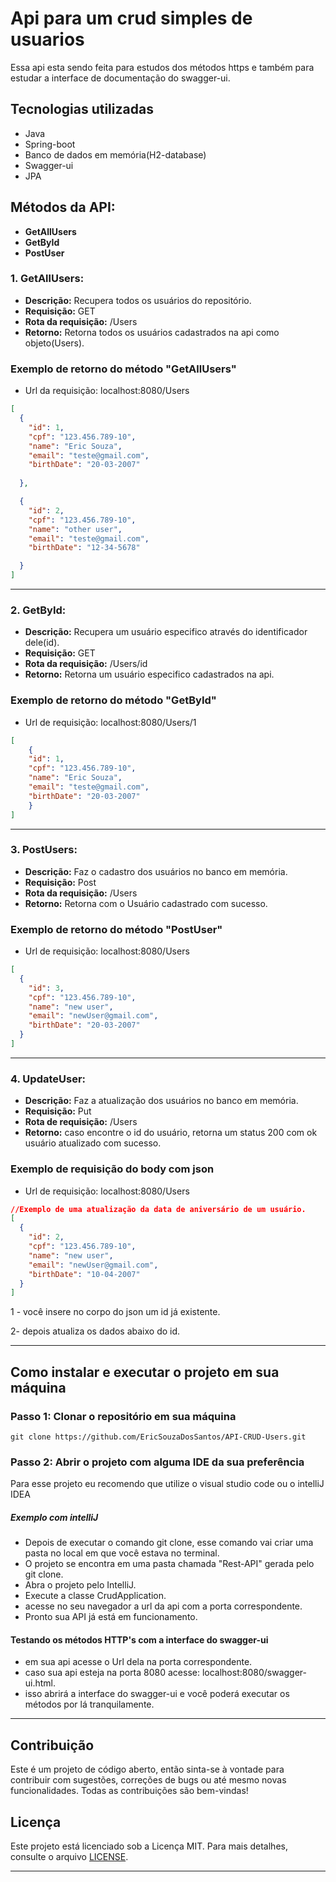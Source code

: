 # Api para um crud simples de usuarios

Essa api esta sendo feita para estudos dos métodos https e também para estudar a interface de documentação do swagger-ui.

## Tecnologias utilizadas
- Java
- Spring-boot
- Banco de dados em memória(H2-database)
- Swagger-ui
- JPA

## Métodos da API:

- **GetAllUsers**
- **GetById**
- **PostUser**

### **1. GetAllUsers:**

- **Descrição:** Recupera todos os usuários do repositório.
- **Requisição:** GET
- **Rota da requisição:** /Users
- **Retorno:** Retorna todos os usuários cadastrados na api como objeto(Users).

### Exemplo de retorno do método "GetAllUsers"
- Url da requisição: localhost:8080/Users
```json
[
  {
    "id": 1,
    "cpf": "123.456.789-10",
    "name": "Eric Souza",
    "email": "teste@gmail.com",
    "birthDate": "20-03-2007"
    
  },

  {
    "id": 2,
    "cpf": "123.456.789-10",
    "name": "other user",
    "email": "teste@gmail.com",
    "birthDate": "12-34-5678"

  }
]
```
---

### **2. GetById:**

- **Descrição:** Recupera um usuário especifico através do identificador dele(id).
- **Requisição:** GET
- **Rota da requisição:** /Users/id
- **Retorno:** Retorna um usuário especifico cadastrados na api.

### Exemplo de retorno do método "GetById"
- Url de requisição: localhost:8080/Users/1
```json
[
    {
    "id": 1,
    "cpf": "123.456.789-10",
    "name": "Eric Souza",
    "email": "teste@gmail.com",
    "birthDate": "20-03-2007"
    }
]
```
---
### **3. PostUsers:**

- **Descrição:** Faz o cadastro dos usuários no banco em memória.
- **Requisição:** Post
- **Rota da requisição:** /Users
- **Retorno:** Retorna com o Usuário cadastrado com sucesso.

### Exemplo de retorno do método "PostUser"

- Url de requisição: localhost:8080/Users

```json
[
  {
    "id": 3,
    "cpf": "123.456.789-10",
    "name": "new user",
    "email": "newUser@gmail.com",
    "birthDate": "20-03-2007"
  }
]
```
---

### **4. UpdateUser:**

- **Descrição:** Faz a atualização dos usuários no banco em memória.
- **Requisição:** Put
- **Rota de requisição:** /Users
- **Retorno:** caso encontre o id do usuário, retorna um status 200 com ok usuário atualizado com sucesso.

### Exemplo de requisição do body com json

- Url de requisição: localhost:8080/Users

```json
//Exemplo de uma atualização da data de aniversário de um usuário.
[
  {
    "id": 2, 
    "cpf": "123.456.789-10",
    "name": "new user",
    "email": "newUser@gmail.com",
    "birthDate": "10-04-2007"
  }
]
```
1 - você insere no corpo do json um id já existente.

2- depois atualiza os dados abaixo do id.

---


## Como instalar e executar o  projeto em sua máquina

### Passo 1: Clonar o repositório em sua máquina

```
git clone https://github.com/EricSouzaDosSantos/API-CRUD-Users.git
```
### Passo 2: Abrir o projeto com alguma IDE da sua preferência
 
Para esse projeto eu recomendo que utilize o visual studio code ou o intelliJ IDEA

##### Exemplo com intelliJ

- Depois de executar o comando git clone, esse comando vai criar uma pasta no local em que você estava no terminal.
- O projeto se encontra em uma pasta chamada "Rest-API" gerada pelo git clone.
- Abra o projeto pelo IntelliJ. 
- Execute a classe CrudApplication.
- acesse no seu navegador a url da api com a porta correspondente.
- Pronto sua API já está em funcionamento.

#### Testando os métodos HTTP's com a interface do swagger-ui

- em sua api acesse o Url dela na porta correspondente.
- caso sua api esteja na porta 8080 acesse: localhost:8080/swagger-ui.html.
- isso abrirá a interface do swagger-ui e você poderá executar os métodos por lá tranquilamente.
---

## Contribuição

Este é um projeto de código aberto, então sinta-se à vontade para contribuir com sugestões, correções de bugs ou até mesmo novas funcionalidades. Todas as contribuições são bem-vindas!

## Licença

Este projeto está licenciado sob a Licença MIT. Para mais detalhes, consulte o arquivo [LICENSE](LICENSE).

---